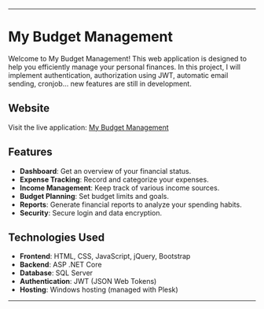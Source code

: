 
---
# My Budget Management

Welcome to My Budget Management! This web application is designed to help you efficiently manage your personal finances.
In this project, I will implement authentication, authorization using JWT, automatic email sending, cronjob... new features are still in development.

## Website
Visit the live application: [My Budget Management](https://mybudgetmanagement.nguyenvanlinh.io.vn/)

## Features
- **Dashboard**: Get an overview of your financial status.
- **Expense Tracking**: Record and categorize your expenses.
- **Income Management**: Keep track of various income sources.
- **Budget Planning**: Set budget limits and goals.
- **Reports**: Generate financial reports to analyze your spending habits.
- **Security**: Secure login and data encryption.

## Technologies Used
- **Frontend**: HTML, CSS, JavaScript, jQuery, Bootstrap
- **Backend**: ASP .NET Core
- **Database**: SQL Server
- **Authentication**: JWT (JSON Web Tokens)
- **Hosting**: Windows hosting (managed with Plesk)

---
